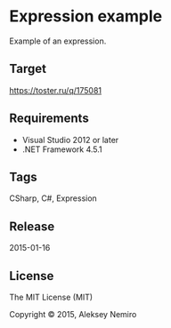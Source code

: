 ﻿# Expression example

Example of an expression.

## Target

https://toster.ru/q/175081

## Requirements

* Visual Studio 2012 or later
* .NET Framework 4.5.1

## Tags

CSharp, C#, Expression

## Release

2015-01-16

## License

The MIT License (MIT)

Copyright © 2015, Aleksey Nemiro